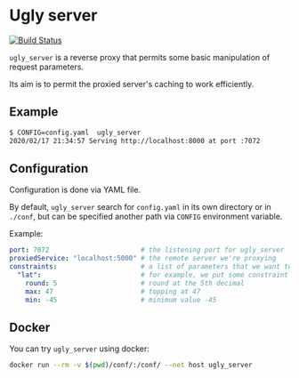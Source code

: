 # Ugly server

[![Build Status](https://travis-ci.com/AlessioGiambrone/ugly_server.svg?branch=master)](https://travis-ci.com/AlessioGiambrone/ugly_server)

`ugly_server` is a reverse proxy that permits some basic manipulation of
request parameters.

Its aim is to permit the proxied server's caching to work efficiently.

## Example

```bash
$ CONFIG=config.yaml  ugly_server
2020/02/17 21:34:57 Serving http://localhost:8000 at port :7072
```

## Configuration

Configuration is done via YAML file.

By default, `ugly_server` search for `config.yaml` in its own directory or
in `./conf`, but can be specified another path via `CONFIG` environment
variable.

Example:

```yaml
port: 7072                       # the listening port for ugly_server
proxiedService: "localhost:5000" # the remote server we're proxying
constraints:                     # a list of parameters that we want to manipulate
  "lat":                         # for example, we put some constraint to "lat"
    round: 5                     # round at the 5th decimal
    max: 47                      # topping at 47
    min: -45                     # minimum value -45
```

## Docker

You can try `ugly_server` using docker:

```bash
docker run --rm -v $(pwd)/conf/:/conf/ --net host ugly_server
```
